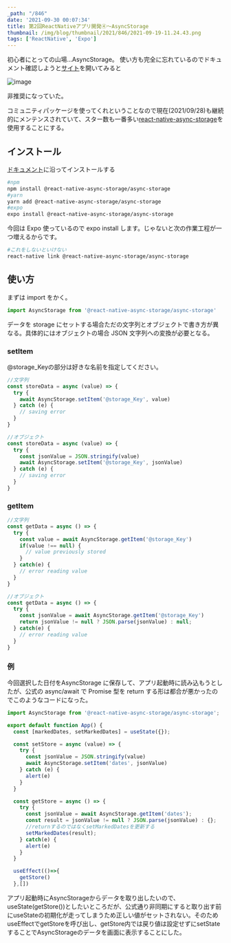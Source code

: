 ```yaml
---
_path: "/846"
date: '2021-09-30 00:07:34'
title: 第2回ReactNativeアプリ開発④〜AsyncStorage
thumbnail: /img/blog/thumbnail/2021/846/2021-09-19-11.24.43.png
tags: ['ReactNative', 'Expo']
---
```

初心者にとっての山場…AsyncStorage。
使い方も完全に忘れているのでドキュメント確認しようと[サイト](https://reactnative.dev/docs/asyncstorage)を開いてみると

![image](/img/blog/contents/2021/09/2021-09-28-0.37.16.png)

非推奨になっていた。

コミュニティパッケージを使ってくれということなので現在(2021/09/28)も継続的にメンテンスされていて、スター数も一番多い[react-native-async-storage](https://github.com/react-native-async-storage)を使用することにする。

## インストール

[ドキュメント](https://react-native-async-storage.github.io/async-storage/docs/install/)に沿ってインストールする

```sh
#npm
npm install @react-native-async-storage/async-storage
#yarn
yarn add @react-native-async-storage/async-storage
#expo
expo install @react-native-async-storage/async-storage
```

今回は Expo 使っているので expo install します。じゃないと次の作業工程が一つ増えるからです。

```sh
#これをしないといけない
react-native link @react-native-async-storage/async-storage
```

## 使い方

まずは import をかく。

```javascript
import AsyncStorage from '@react-native-async-storage/async-storage'
```

データを storage にセットする場合ただの文字列とオブジェクトで書き方が異なる。具体的にはオブジェクトの場合 JSON 文字列への変換が必要となる。

### setItem

@storage_Keyの部分は好きな名前を指定してください。

```javascript
//文字列
const storeData = async (value) => {
  try {
    await AsyncStorage.setItem('@storage_Key', value)
  } catch (e) {
    // saving error
  }
}
```

```javascript
//オブジェクト
const storeData = async (value) => {
  try {
    const jsonValue = JSON.stringify(value)
    await AsyncStorage.setItem('@storage_Key', jsonValue)
  } catch (e) {
    // saving error
  }
}
```

### getItem

```javascript
//文字列
const getData = async () => {
  try {
    const value = await AsyncStorage.getItem('@storage_Key')
    if(value !== null) {
      // value previously stored
    }
  } catch(e) {
    // error reading value
  }
}
```

```javascript
//オブジェクト
const getData = async () => {
  try {
    const jsonValue = await AsyncStorage.getItem('@storage_Key')
    return jsonValue != null ? JSON.parse(jsonValue) : null;
  } catch(e) {
    // error reading value
  }
}
```

### 例

今回選択した日付をAsyncStorage に保存して、アプリ起動時に読み込もうとしたが、公式の async/await で Promise 型を return する形は都合が悪かったのでこのようなコードになった。

```javascript
import AsyncStorage from '@react-native-async-storage/async-storage';

export default function App() {
  const [markedDates, setMarkedDates] = useState({});

  const setStore = async (value) => {
    try {
      const jsonValue = JSON.stringify(value)
      await AsyncStorage.setItem('dates', jsonValue)
    } catch (e) {
      alert(e)
    }
  }

  const getStore = async () => {
    try {
      const jsonValue = await AsyncStorage.getItem('dates');
      const result = jsonValue != null ? JSON.parse(jsonValue) : {};
      //returnするのではなくsetMarkedDatesを更新する
      setMarkedDates(result);
    } catch(e) {
      alert(e)
    }
  }

  useEffect(()=>{
    getStore()
  },[])
```

アプリ起動時にAsyncStorageからデータを取り出したいので、useState(getStore())としたいところだが、公式通り非同期にすると取り出す前にuseStateの初期化が走ってしまうため正しい値がセットされない。そのためuseEffectでgetStoreを呼び出し、getStore内では戻り値は設定せずにsetStateすることでAsyncStorageのデータを画面に表示することにした。
